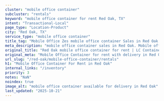 ```yaml
---
cluster: "mobile office container"
subcluster: "rentals"
keyword: "mobile office container for rent Red Oak, TX"
intent: "Transactional-Local"
page_type: "Location-Product"
city: "Red Oak, TX"
service_type: "mobile office container"
title_tag: "Mobile Office Zes mobile office container Sales in Red Oak | LC Container"
meta_description: "mobile office container sales in Red Oak. Mobile office containers for workspace solutions. Fast delivery, competitive pricing. Serving mobile office container area. Quote ID: 3RC. Call (214) 524-4168 for your free quote today."
original_title: "Red Oak mobile office container for rent | LC Container"
original_meta: "Mobile Office Container for rent with delivery in Red Oak, TX. LC Container — local Since 2003. Get pricing today."
url_slug: "/red-oak/mobile-office-container/rentals"
h1: "Mobile Office Container For Rent in Red Oak"
internal_links: "/inventory"
priority: 3
notes: "NaN"
noindex: true
image_alt: "mobile office container available for delivery in Red Oak"
last_updated: "2025-10-21"
---
```


<!-- TODO: Add unique city/inventory copy, images, and internal links here. -->
